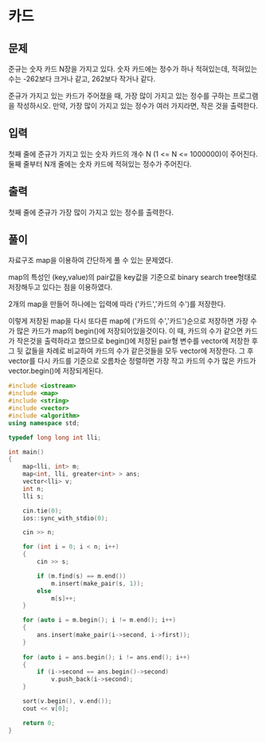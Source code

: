 # 카드

## 문제

준규는 숫자 카드 N장을 가지고 있다. 숫자 카드에는 정수가 하나 적혀있는데, 적혀있는 수는 -262보다 크거나 같고, 262보다 작거나 같다.

준규가 가지고 있는 카드가 주어졌을 때, 가장 많이 가지고 있는 정수를 구하는 프로그램을 작성하시오. 만약, 가장 많이 가지고 있는 정수가 여러 가지라면, 작은 것을 출력한다.

## 입력

첫째 줄에 준규가 가지고 있는 숫자 카드의 개수 N (1 <= N <= 1000000)이 주어진다. 둘째 줄부터 N개 줄에는 숫자 카드에 적혀있는 정수가 주어진다.

## 출력

첫째 줄에 준규가 가장 많이 가지고 있는 정수를 출력한다.



## 풀이

자료구조 map을 이용하여 간단하게 풀 수 있는 문제였다.

map의 특성인 (key,value)의 pair값을 key값을 기준으로 binary search tree형태로 저장해두고 있다는 점을 이용하였다.

2개의 map을 만들어 하나에는 입력에 따라 ('카드','카드의 수')를 저장한다.

이렇게 저장된 map을 다시 또다른 map에 ('카드의 수','카드')순으로 저장하면 가장 수가 많은 카드가 map의 begin()에 저장되어있을것이다. 이 때, 카드의 수가 같으면 카드가 작은것을 출력하라고 했으므로 begin()에 저장된 pair형 변수를 vector에 저장한 후 그 뒷 값들을 차례로 비교하여 카드의 수가 같은것들을 모두 vector에 저장한다. 그 후 vector를 다시 카드를 기준으로 오름차순 정렬하면 가장 작고 카드의 수가 많은 카드가 vector.begin()에 저장되게된다.



```c++
#include <iostream>
#include <map>
#include <string>
#include <vector>
#include <algorithm>
using namespace std;

typedef long long int lli;

int main()
{
	map<lli, int> m;
	map<int, lli, greater<int> > ans;
	vector<lli> v;
	int n;
	lli s;

	cin.tie(0);
	ios::sync_with_stdio(0);

	cin >> n;

	for (int i = 0; i < n; i++)
	{
		cin >> s;

		if (m.find(s) == m.end())
			m.insert(make_pair(s, 1));
		else
			m[s]++;
	}

	for (auto i = m.begin(); i != m.end(); i++)
	{
		ans.insert(make_pair(i->second, i->first));
	}
	
	for (auto i = ans.begin(); i != ans.end(); i++)
	{
		if (i->second == ans.begin()->second)
			v.push_back(i->second);
	}

	sort(v.begin(), v.end());
	cout << v[0];

	return 0;
}
```

